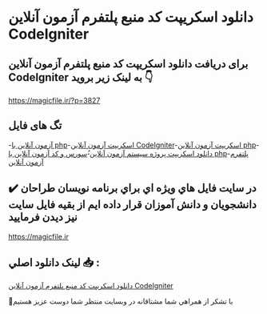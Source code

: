# دانلود اسکریپت کد منبع پلتفرم آزمون آنلاین CodeIgniter

## برای دریافت دانلود اسکریپت کد منبع پلتفرم آزمون آنلاین CodeIgniter به لینک زیر بروید 👇

https://magicfile.ir/?p=3827

## تگ های فایل

-[آزمون آنلاین با php](https://magicfile.ir/product/%d8%a7%d8%b3%da%a9%d8%b1%db%8c%d9%be%d8%aa-%da%a9%d8%af-%d9%85%d9%86%d8%a8%d8%b9-%d9%be%d9%84%d8%aa%d9%81%d8%b1%d9%85-%d8%a2%d8%b2%d9%85%d9%88%d9%86-%d8%a2%d9%86%d9%84%d8%a7%db%8c%d9%86-codeigniter/)-[اسکریپت آزمون آنلاین CodeIgniter](https://magicfile.ir/product/%d8%a7%d8%b3%da%a9%d8%b1%db%8c%d9%be%d8%aa-%da%a9%d8%af-%d9%85%d9%86%d8%a8%d8%b9-%d9%be%d9%84%d8%aa%d9%81%d8%b1%d9%85-%d8%a2%d8%b2%d9%85%d9%88%d9%86-%d8%a2%d9%86%d9%84%d8%a7%db%8c%d9%86-codeigniter/)-[اسکریپت آزمون آنلاین php](https://magicfile.ir/product/%d8%a7%d8%b3%da%a9%d8%b1%db%8c%d9%be%d8%aa-%da%a9%d8%af-%d9%85%d9%86%d8%a8%d8%b9-%d9%be%d9%84%d8%aa%d9%81%d8%b1%d9%85-%d8%a2%d8%b2%d9%85%d9%88%d9%86-%d8%a2%d9%86%d9%84%d8%a7%db%8c%d9%86-codeigniter/)-[دانلود اسکریپت پروژه سیستم آزمون آنلاین](https://magicfile.ir/product/%d8%a7%d8%b3%da%a9%d8%b1%db%8c%d9%be%d8%aa-%da%a9%d8%af-%d9%85%d9%86%d8%a8%d8%b9-%d9%be%d9%84%d8%aa%d9%81%d8%b1%d9%85-%d8%a2%d8%b2%d9%85%d9%88%d9%86-%d8%a2%d9%86%d9%84%d8%a7%db%8c%d9%86-codeigniter/)-[ُسورس و کد آزمون آنلاین با php](https://magicfile.ir/product/%d8%a7%d8%b3%da%a9%d8%b1%db%8c%d9%be%d8%aa-%da%a9%d8%af-%d9%85%d9%86%d8%a8%d8%b9-%d9%be%d9%84%d8%aa%d9%81%d8%b1%d9%85-%d8%a2%d8%b2%d9%85%d9%88%d9%86-%d8%a2%d9%86%d9%84%d8%a7%db%8c%d9%86-codeigniter/)-[پلتفرم آزمون آنلاین](https://magicfile.ir/product/%d8%a7%d8%b3%da%a9%d8%b1%db%8c%d9%be%d8%aa-%da%a9%d8%af-%d9%85%d9%86%d8%a8%d8%b9-%d9%be%d9%84%d8%aa%d9%81%d8%b1%d9%85-%d8%a2%d8%b2%d9%85%d9%88%d9%86-%d8%a2%d9%86%d9%84%d8%a7%db%8c%d9%86-codeigniter/)

## ✔️ در سايت فايل هاي ويژه اي براي برنامه نويسان طراحان دانشجويان و دانش آموزان قرار داده ايم از بقيه فايل سايت نيز ديدن فرماييد

https://magicfile.ir


## لينک دانلود اصلي 📥 :

[دانلود اسکریپت کد منبع پلتفرم آزمون آنلاین CodeIgniter](https://magicfile.ir/product/%d8%a7%d8%b3%da%a9%d8%b1%db%8c%d9%be%d8%aa-%da%a9%d8%af-%d9%85%d9%86%d8%a8%d8%b9-%d9%be%d9%84%d8%aa%d9%81%d8%b1%d9%85-%d8%a2%d8%b2%d9%85%d9%88%d9%86-%d8%a2%d9%86%d9%84%d8%a7%db%8c%d9%86-codeigniter/) 


🙏با تشکر از همراهي شما مشتاقانه در وبسایت منتظر شما دوست عزیز هستیم

